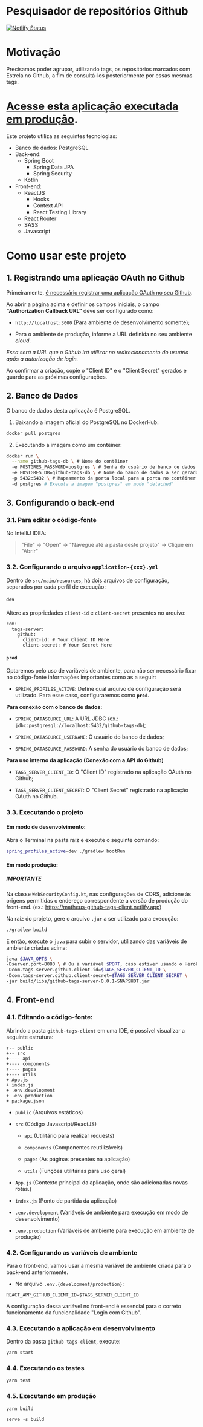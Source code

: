 # Pesquisador de repositórios Github

[![Netlify Status](https://api.netlify.com/api/v1/badges/9eab1ae2-909e-43e2-979a-9f88675d1e22/deploy-status)](https://app.netlify.com/sites/matheus-github-tags-client/deploys)

# Motivação

Precisamos poder agrupar, utilizando tags, os repositórios marcados com Estrela no Github, a fim de consultá-los posteriormente por essas mesmas tags.

# [Acesse esta aplicação executada em produção](https://matheus-github-tags-client.netlify.app).

Este projeto utiliza as seguintes tecnologias:

* Banco de dados: PostgreSQL
* Back-end:
  * Spring Boot
    * Spring Data JPA
    * Spring Security
  * Kotlin
* Front-end:
  * ReactJS
    * Hooks
    * Context API
    * React Testing Library
  * React Router
  * SASS
  * Javascript


# Como usar este projeto

## 1. Registrando uma aplicação OAuth no Github

Primeiramente, [é necessário registrar uma aplicação OAuth no seu Github](https://github.com/settings/applications/new).

Ao abrir a página acima e definir os campos iniciais, o campo **"Authorization Callback URL"** deve ser configurado como:

* `http://localhost:3000` (Para ambiente de desenvolvimento somente);

* Para o ambiente de produção, informe a URL definida no seu ambiente _cloud_. 

*Essa será a URL que o Github irá utilizar no redirecionamento do usuário após a autorização de login.*

Ao confirmar a criação, copie o "Client ID" e o "Client Secret" gerados e guarde para as próximas configurações.

## 2. Banco de Dados

O banco de dados desta aplicação é PostgreSQL.

1. Baixando a imagem oficial do PostgreSQL no DockerHub:

```bash
docker pull postgres
```

2. Executando a imagem como um contêiner:

```bash
docker run \
  --name github-tags-db \ # Nome do contêiner
  -e POSTGRES_PASSWORD=postgres \ # Senha do usuário de banco de dados
  -e POSTGRES_DB=github-tags-db \ # Nome do banco de dados a ser gerado na inicialização
  -p 5432:5432 \ # Mapeamento da porta local para a porta no contêiner
  -d postgres # Executa a imagem "postgres" em modo "detached"
```

## 3. Configurando o back-end

### 3.1. Para editar o código-fonte

No IntelliJ IDEA:

> "File" -> "Open" -> "Navegue até a pasta deste projeto" -> Clique em "Abrir"

### 3.2. Configurando o arquivo `application-{xxx}.yml` 

Dentro de `src/main/resources`, há dois arquivos de configuração, separados por cada perfil de execução:

#### `dev`

Altere as propriedades `client-id` e `client-secret` presentes no arquivo:

```
com:
  tags-server:
    github:
      client-id: # Your Client ID Here
      client-secret: # Your Secret Here
```

#### `prod`

Optaremos pelo uso de variáveis de ambiente, para não ser necessário fixar no código-fonte informações importantes como as a seguir:

- `SPRING_PROFILES_ACTIVE`: Define qual arquivo de configuração será utilizado. Para esse caso, configuraremos como **`prod`**.

**Para conexão com o banco de dados:**

- `SPRING_DATASOURCE_URL`: A URL JDBC (ex.: `jdbc:postgresql://localhost:5432/github-tags-db`);

- `SPRING_DATASOURCE_USERNAME`: O usuário do banco de dados;

- `SPRING_DATASOURCE_PASSWORD`: A senha do usuário do banco de dados;


**Para uso interno da aplicação (Conexão com a API do Github)**

- `TAGS_SERVER_CLIENT_ID`: O "Client ID" registrado na aplicação OAuth no Github;

- `TAGS_SERVER_CLIENT_SECRET`: O "Client Secret" registrado na aplicação OAuth no Github.


### 3.3. Executando o projeto

#### Em modo de desenvolvimento:

Abra o Terminal na pasta raíz e execute o seguinte comando:

```bash
spring_profiles_active=dev ./gradlew bootRun
```

#### Em modo produção:

##### **IMPORTANTE**

Na classe `WebSecurityConfig.kt`, nas configurações de CORS, adicione às origens permitidas o endereço correspondente a versão de produção do front-end.
(ex.: https://matheus-github-tags-client.netlify.app)

Na raíz do projeto, gere o arquivo `.jar` a ser utilizado para execução:

```bash
./gradlew build
```

E então, execute o `java` para subir o servidor, utilizando das variáveis de ambiente criadas acima:

```bash
java $JAVA_OPTS \
-Dserver.port=8080 \ # Ou a variável $PORT, caso estiver usando o Heroku
-Dcom.tags-server.github.client-id=$TAGS_SERVER_CLIENT_ID \
-Dcom.tags-server.github.client-secret=$TAGS_SERVER_CLIENT_SECRET \
-jar build/libs/github-tags-server-0.0.1-SNAPSHOT.jar
```

## 4. Front-end

### 4.1. Editando o código-fonte:

Abrindo a pasta `github-tags-client` em uma IDE, é possível visualizar a seguinte estrutura:

```
+-- public
+-- src
+---- api
+---- components
+---- pages
+---- utils
+ App.js
+ index.js
+ .env.development
+ .env.production
+ package.json
```

- `public` (Arquivos estáticos)

- `src` (Código Javascript/ReactJS)
  
  - `api` (Utilitário para realizar requests)
  
  - `components` (Componentes reutilizáveis)
  
  - `pages` (As páginas presentes na aplicação)
  
  - `utils` (Funções utilitárias para uso geral)

- `App.js` (Contexto principal da aplicação, onde são adicionadas novas rotas.)

- `index.js` (Ponto de partida da aplicação)

- `.env.development` (Variáveis de ambiente para execução em modo de desenvolvimento)

- `.env.production` (Variáveis de ambiente para execução em ambiente de produção)

### 4.2. Configurando as variáveis de ambiente

Para o front-end, vamos usar a mesma variável de ambiente criada para o back-end anteriormente.

- No arquivo `.env.{development/production}`:

```env
REACT_APP_GITHUB_CLIENT_ID=$TAGS_SERVER_CLIENT_ID
```

A configuração dessa variável no front-end é essencial para o correto funcionamento da funcionalidade "Login com Github".

### 4.3. Executando a aplicação em desenvolvimento

Dentro da pasta `github-tags-client`, execute:
```bash
yarn start
```

### 4.4. Executando os testes

```bash
yarn test
```

### 4.5. Executando em produção

```bash
yarn build
```

```
serve -s build
```
